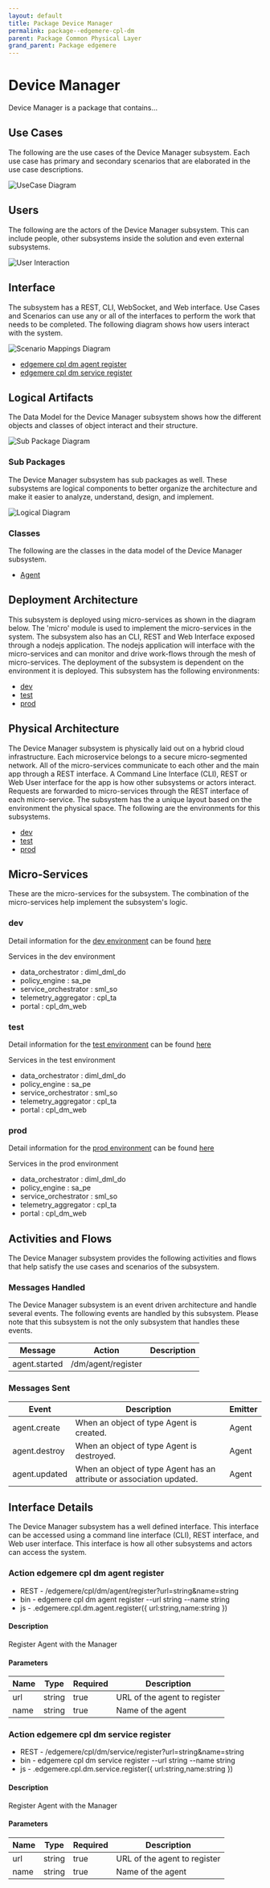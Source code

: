 ```yaml
---
layout: default
title: Package Device Manager
permalink: package--edgemere-cpl-dm
parent: Package Common Physical Layer
grand_parent: Package edgemere
---
```


# Device Manager

Device Manager is a package that contains...



## Use Cases

The following are the use cases of the Device Manager subsystem. Each use case has primary and secondary scenarios
that are elaborated in the use case descriptions.



![UseCase Diagram](./usecases.png)

## Users

The following are the actors of the Device Manager subsystem. This can include people, other subsystems
inside the solution and even external subsystems.



![User Interaction](./userinteraction.png)

## Interface

The subsystem has a REST, CLI, WebSocket, and Web interface. Use Cases and Scenarios can use any or all
of the interfaces to perform the work that needs to be completed. The following  diagram shows how
users interact with the system.

![Scenario Mappings Diagram](./scenariomapping.png)

* [ edgemere cpl dm agent register](#action--edgemere-cpl-dm-agent-register)
* [ edgemere cpl dm service register](#action--edgemere-cpl-dm-service-register)


## Logical Artifacts

The Data Model for the  Device Manager subsystem shows how the different objects and classes of object interact
and their structure.

![Sub Package Diagram](./subpackage.png)

### Sub Packages

The Device Manager subsystem has sub packages as well. These subsystems are logical components to better
organize the architecture and make it easier to analyze, understand, design, and implement.



![Logical Diagram](./logical.png)

### Classes

The following are the classes in the data model of the Device Manager subsystem.

* [Agent](class-Agent)



## Deployment Architecture

This subsystem is deployed using micro-services as shown in the diagram below. The 'micro' module is
used to implement the micro-services in the system. The subsystem also has an CLI, REST and Web Interface
exposed through a nodejs application. The nodejs application will interface with the micro-services and
can monitor and drive work-flows through the mesh of micro-services. The deployment of the subsystem is
dependent on the environment it is deployed. This subsystem has the following environments:
* [dev](environment--edgemere-cpl-dm-dev)
* [test](environment--edgemere-cpl-dm-test)
* [prod](environment--edgemere-cpl-dm-prod)



## Physical Architecture

The Device Manager subsystem is physically laid out on a hybrid cloud infrastructure. Each microservice belongs
to a secure micro-segmented network. All of the micro-services communicate to each other and the main app through a
REST interface. A Command Line Interface (CLI), REST or Web User interface for the app is how other subsystems or actors
interact. Requests are forwarded to micro-services through the REST interface of each micro-service. The subsystem has
the a unique layout based on the environment the physical space. The following are the environments for this
subsystems.
* [dev](environment--edgemere-cpl-dm-dev)
* [test](environment--edgemere-cpl-dm-test)
* [prod](environment--edgemere-cpl-dm-prod)


## Micro-Services

These are the micro-services for the subsystem. The combination of the micro-services help implement
the subsystem's logic.


### dev

Detail information for the [dev environment](environment--edgemere-cpl-dm-dev)
can be found [here](environment--edgemere-cpl-dm-dev)

Services in the dev environment

* data_orchestrator : diml_dml_do
* policy_engine : sa_pe
* service_orchestrator : sml_so
* telemetry_aggregator : cpl_ta
* portal : cpl_dm_web


### test

Detail information for the [test environment](environment--edgemere-cpl-dm-test)
can be found [here](environment--edgemere-cpl-dm-test)

Services in the test environment

* data_orchestrator : diml_dml_do
* policy_engine : sa_pe
* service_orchestrator : sml_so
* telemetry_aggregator : cpl_ta
* portal : cpl_dm_web


### prod

Detail information for the [prod environment](environment--edgemere-cpl-dm-prod)
can be found [here](environment--edgemere-cpl-dm-prod)

Services in the prod environment

* data_orchestrator : diml_dml_do
* policy_engine : sa_pe
* service_orchestrator : sml_so
* telemetry_aggregator : cpl_ta
* portal : cpl_dm_web


## Activities and Flows
The Device Manager subsystem provides the following activities and flows that help satisfy the use
cases and scenarios of the subsystem.


### Messages Handled

The Device Manager subsystem is an event driven architecture and handle several events. The following
events are handled by this subsystem. Please note that this subsystem is not the only subsystem that handles
these events.

| Message | Action | Description |
| --- | --- | --- |
| agent.started | /dm/agent/register |  |



### Messages Sent

| Event | Description | Emitter |
|-------|-------------|---------|
| agent.create |  When an object of type Agent is created. | Agent
| agent.destroy |  When an object of type Agent is destroyed. | Agent
| agent.updated |  When an object of type Agent has an attribute or association updated. | Agent



## Interface Details
The Device Manager subsystem has a well defined interface. This interface can be accessed using a
command line interface (CLI), REST interface, and Web user interface. This interface is how all other
subsystems and actors can access the system.

### Action  edgemere cpl dm agent register



* REST - /edgemere/cpl/dm/agent/register?url=string&amp;name=string
* bin -  edgemere cpl dm agent register --url string --name string
* js - .edgemere.cpl.dm.agent.register({ url:string,name:string })

#### Description
Register Agent with the Manager

#### Parameters

| Name | Type | Required | Description |
|---|---|---|---|
| url | string |true | URL of the agent to register |
| name | string |true | Name of the agent |



### Action  edgemere cpl dm service register



* REST - /edgemere/cpl/dm/service/register?url=string&amp;name=string
* bin -  edgemere cpl dm service register --url string --name string
* js - .edgemere.cpl.dm.service.register({ url:string,name:string })

#### Description
Register Agent with the Manager

#### Parameters

| Name | Type | Required | Description |
|---|---|---|---|
| url | string |true | URL of the agent to register |
| name | string |true | Name of the agent |




